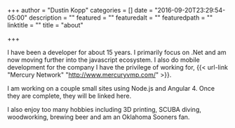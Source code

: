 +++
author = "Dustin Kopp"
categories = []
date = "2016-09-20T23:29:54-05:00"
description = ""
featured = ""
featuredalt = ""
featuredpath = ""
linktitle = ""
title = "about"

+++

I have been a developer for about 15 years. I primarily focus on .Net and am now moving further into the javascript ecosystem. I also do mobile development for the company I have the privilege of working for, {{< url-link "Mercury Network" "http://www.mercuryvmp.com/" >}}.

I am working on a couple small sites using Node.js and Angular 4. Once they are complete, they will be linked here.

I also enjoy too many hobbies including 3D printing, SCUBA diving, woodworking, brewing beer and am an Oklahoma Sooners fan. 


